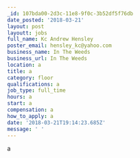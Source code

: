 ```yaml
---
_id: 107bda00-2d3c-11e8-9f0c-3b52df5f76db
date_posted: '2018-03-21'
layout: post
layoutt: jobs
full_name: Kc Andrew Hensley
poster_email: hensley_kc@yahoo.com
business_name: In The Weeds
business_url: In The Weeds
location: a
title: a
category: floor
qualifications: a
job_type: full_time
hours: a
start: a
compensation: a
how_to_apply: a
date: '2018-03-21T19:14:23.685Z'
message: ' '
---
```

a
